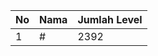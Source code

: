 | No | Nama            | Jumlah Level |
|----|-----------------|--------------|
| 1  | #    |    2392        |
